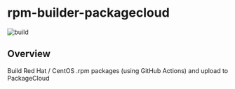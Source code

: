 # rpm-builder-packagecloud
![build](https://github.com/zlig/rpm-builder-packagecloud/actions/workflows/main.yml/badge.svg)

## Overview

Build Red Hat / CentOS .rpm packages (using GitHub Actions) and upload to PackageCloud
